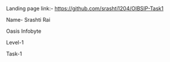 Landing page link:- https://github.com/srashti1204/OIBSIP-Task1

Name- Srashti Rai

Oasis Infobyte

Level-1

Task-1
